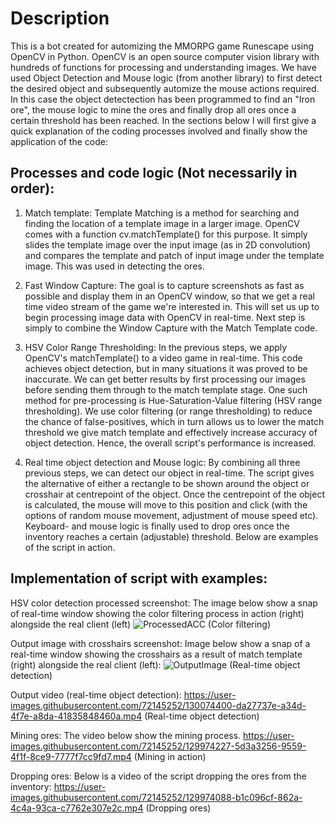 # Description

This is a bot created for automizing the MMORPG game Runescape using OpenCV in Python. OpenCV is an open source computer vision library with hundreds of functions for processing and understanding images. We have used Object Detection and Mouse logic (from another library) to first detect the desired object and subsequently automize the mouse actions required. In this case the object detectection has been programmed to find an "Iron ore", the mouse logic to mine the ores and finally drop all ores once a certain threshold has been reached. In the sections below I will first give a quick explanation of the coding processes involved and finally show the application of the code:

## Processes and code logic (Not necessarily in order):


1. Match template: Template Matching is a method for searching and finding the location of a template image in a larger image. OpenCV comes with a function cv.matchTemplate() for this purpose. It simply slides the template image over the input image (as in 2D convolution) and compares the template and patch of input image under the template image. This was used in detecting the ores. 

2. Fast Window Capture: The goal is to capture screenshots as fast as possible and display them in an OpenCV window, so that we get a real time video stream of the game we're interested in. This will set us up to begin processing image data with OpenCV in real-time. Next step is simply to combine the Window Capture with the Match Template code.


3. HSV Color Range Thresholding: In the previous steps, we apply OpenCV's matchTemplate() to a video game in real-time. This code achieves object detection, but in many situations it was proved to be inaccurate. We can get better results by first processing our images before sending them through to the match template stage. One such method for pre-processing is Hue-Saturation-Value filtering (HSV range thresholding). We use color filtering (or range thresholding) to reduce the chance of false-positives, which in turn allows us to lower the match threshold we give match template and effectively increase accuracy of object detection. Hence, the overall script's performance is increased.


4. Real time object detection and Mouse logic: By combining all three previous steps, we can detect our object in real-time. The script gives the alternative of either a rectangle to be shown around the object or crosshair at centrepoint of the object. Once the centrepoint of the object is calculated, the mouse will move to this position and click (with the options of random mouse movement, adjustment of mouse speed etc). Keyboard- and mouse logic is finally used to drop ores once the inventory reaches a certain (adjustable) threshold. Below are examples of the script in action.

## Implementation of script with examples:

HSV color detection processed screenshot: 
The image below show a snap of real-time window showing the color filtering process in action (right) alongside the real client (left)
![ProcessedACC](https://user-images.githubusercontent.com/72145252/130072585-03fc2d02-fd88-4109-9e81-0772c50ed588.png)
                                        (Color filtering)










Output image with crosshairs screenshot:
Image below show a snap of a real-time window showing the crosshairs as a result of match template (right) alongside the real client (left):
![OutputImage](https://user-images.githubusercontent.com/72145252/130072823-2dbd2840-cd63-41bc-94f2-c928528c0d5d.png)
                                        (Real-time object detection)








Output video (real-time object detection): 
https://user-images.githubusercontent.com/72145252/130074400-da27737e-a34d-4f7e-a8da-41835848460a.mp4
                                        (Real-time object detection)





Mining ores:
The video below show the mining process. 
https://user-images.githubusercontent.com/72145252/129974227-5d3a3256-9559-4f1f-8ce9-7777f7cc9fd7.mp4
                                        (Mining in action)







Dropping ores: Below is a video of the script dropping the ores from the inventory:
https://user-images.githubusercontent.com/72145252/129974088-b1c096cf-862a-4c4a-93ca-c7762e307e2c.mp4
                                        (Dropping ores)

